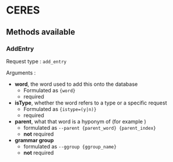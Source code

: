 # CERES

## Methods available

### AddEntry

Request type : `add_entry`

Arguments : 

 - **word**, the word used to add this onto the database
    - Formulated as `{word}`
    - required
 - **isType**, whether the word refers to a type or a specific request
    - Formulated as `{istype=(y|n)}`
    - required
 - **parent**, what that word is a hyponym of (for example )
    - formulated as `--parent {parent_word} {parent_index}`
    - **not** required
 - **grammar group**
    - formulated as `--ggroup {ggroup_name}`
    - **not** required

